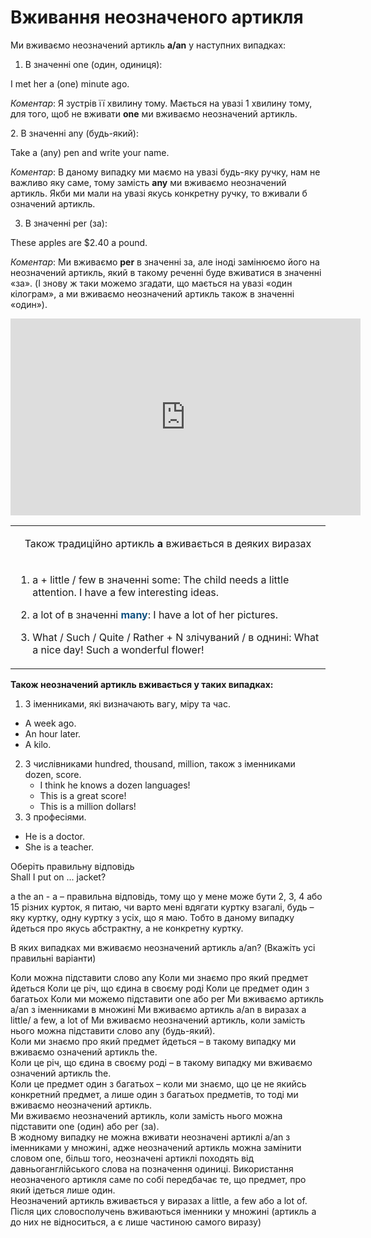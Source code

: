 # Вживання неозначеного артикля

Ми вживаємо неозначений артикль <b>а/an</b> у наступних випадках:
1. В значеннi <span class="p1">one</span> (один, одиниця):
<p></p>
<p>I met her a (one) minute ago.</p>
<p><i>Коментар</i>: Я зустрiв її хвилину тому. Мається на увазi 1 хвилину тому, для того, щоб не вживати <b>one</b> ми вживаємо неозначений артикль.</p>
2. В значеннi <span class="p1">any</span> (будь-який):
<p></p>
<p>Take a (any) pen and write your name.</p>
<p><i>Коментар</i>: В даному випадку ми маємо на увазi будь-яку ручку, нам не важливо яку саме, тому замiсть <b>any</b> ми вживаємо неозначений артикль. Якби ми мали на увазi якусь конкретну ручку, то вживали б означений артикль.</p>

3. В значеннi <span class="p1">per</span> (за):
<p></p>
<p>These apples are $2.40 a pound.</p>
<p><i>Коментар</i>: Ми вживаємо <b>per</b> в значеннi за, але iнодi замiнюємо його на неозначений артикль, який в такому реченнi буде вживатися в значеннi «за». (I знову ж таки можемо згадати, що мається на увазi «один кiлограм», а ми вживаємо неозначений артикль також в значеннi «один»).</p>

<div class="fluidMedia">
<iframe align="center" width="560" height="315" src="https://www.youtube.com/embed/lslrP8SdndE" frameborder="0" allowfullscreen></iframe>
</div>
<div class="popup">
</div>

<table>
<tr>
<td><p align="center">Також традицiйно артикль <b>а</b> вживається в деяких виразах</p></td>
</tr>
<tr>
<td>
<ol>
<li><p><span class="p1">a + little / few</span> в значеннi <span class="p1">some</span>:
The child needs a little attention.
I have a few interesting ideas.</p></li>
<li><p><span class="p1">a lot of</span> в значеннi <font color="#0F5181"><b>many</b></font>: I have a lot of her pictures.</p></li>
<li><span class="p1">What / Such / Quite / Rather</span> + N злiчуваний / в однинi: What a nice day! Such a wonderful flower!</li>
</ol>
</td>
</tr>
</table>

<b>Також неозначений артикль вживається у таких випадках:</b>
1. З iменниками, якi визначають вагу, мiру та час.
 * A week ago.
 * An hour later.
 * A kilo.
2. З числiвниками <span class="p1">hundred, thousand, million</span>, також з iменниками <span class="p1">dozen, score</span>.
    * I think he knows a dozen languages!
    * This is a great score!
    * This is a million dollars!
3. З професiями.
 * He is a doctor.
 * She is a teacher.

<quiz correctLabel="correct" incorrectLabel="incorrect" checkLabel="check">
    <question text="">
        <p>Оберіть правильну відповідь<br>Shall I put on ... jacket?</p>
        <answer correct>a</answer>
        <answer>the</answer>
        <answer>an</answer>
        <answer>-</answer>
        <explanation>a – правильна відповідь, тому що у мене може бути 2, 3, 4 або 15 різних курток, я питаю, чи варто мені вдягати куртку взагалі, будь – яку куртку, одну куртку з усіх, що  я маю. Тобто в даному випадку йдеться про якусь абстрактну, а не конкретну куртку.</explanation>
    </question>
    <question multiple>
        <p>В яких випадках ми вживаємо неозначений артикль а/аn? (Вкажіть усі правильні варіанти)</p>
        <answer correct>Коли можна підставити слово any</answer>
        <answer>Коли ми знаємо про який предмет йдеться</answer>
        <answer>Коли це річ, що єдина в своєму роді</answer>
        <answer correct>Коли це предмет один з багатьох</answer>
        <answer correct>Коли ми можемо підставити one або per</answer>
        <answer>Ми вживаємо артикль а/аn з іменниками в множині</answer>
        <answer correct>Ми вживаємо артикль а/аn в виразах a little/ a few, a lot of</answer>
        <explanation>Ми вживаємо неозначений артикль, коли замість нього можнa підставити слово any (будь-який).</br>
       Коли ми знаємо про який предмет йдеться – в такому випадку ми вживаємо означений артикль the.</br>
       Коли це річ, що єдина в своєму роді – в такому випадку ми вживаємо означений артикль the.</br>
       Коли це предмет один з багатьох – коли ми знаємо, що це не якийсь конкретний предмет, а лише один з багатьох предметів, то тоді ми вживаємо неозначений артикль.</br>
       Ми вживаємо неозначений артикль, коли замість нього можна підставити one (один) або per (за).</br>
       В жодному випадку не можна вживати неозначені артиклі a/an з іменниками у множині, адже неозначений артикль можна замінити словом one, більш того, неозначені артиклі походять від давньоганглійського слова на позначення одиниці. Використання неозначеного артикля саме по собі передбачає те, що предмет, про який ідеться лише один.</br>
       Неозначений артикль вживається у виразах a little, a few або a lot of. Після цих словосполучень вживаються іменники у множині (артикль a до них не відноситься, а є лише частиною самого виразу)
       </explanation>
    </question>
</quiz>